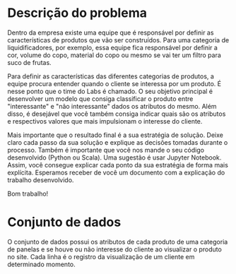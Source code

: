 # Descrição do problema

Dentro da empresa existe uma equipe que é responsável por definir as características de produtos
que vão ser construídos. Para uma categoria de liquidificadores, por exemplo, essa equipe fica
responsável por definir a cor, volume do copo, material do copo ou mesmo se vai ter um filtro para
suco de frutas.

Para definir as características das diferentes categorias de produtos, a equipe procura entender
quando o cliente se interessa por um produto. É nesse ponto que o time do Labs é chamado. O seu
objetivo principal é desenvolver um modelo que consiga classificar o produto entre "interessante" e
"não interessante" dados os atributos do mesmo. Além disso, é desejável que você também consiga
indicar quais são os atributos e respectivos valores que mais impulsionam o interesse do cliente.

Mais importante que o resultado final é a sua estratégia de solução. Deixe claro cada passo da sua
solução e explique as decisões tomadas durante o processo. Também é importante que você nos
mande o seu código desenvolvido (Python ou Scala). Uma sugestão é usar Jupyter Notebook.
Assim, você consegue explicar cada ponto da sua estratégia de forma mais explícita.
Esperamos receber de você um documento com a explicação do trabalho desenvolvido.

Bom trabalho!

# Conjunto de dados

O conjunto de dados possui os atributos de cada produto de uma categoria de panelas e se houve ou
não interesse do cliente ao visualizar o produto no site. Cada linha é o registro da visualização de
um cliente em determinado momento.
